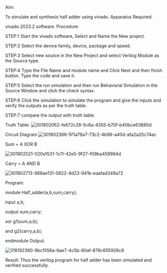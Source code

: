 Aim:

To simulate and synthesis half adder using vivado.
Apparatus Required:

vivado 2023.2 software.
Procedure:

STEP:1 Start the vivado software, Select and Name the New project.

STEP:2 Select the device family, device, package and speed.

STEP:3 Select new source in the New Project and select Verilog Module as the Source type.

STEP:4 Type the File Name and module name and Click Next and then finish button. Type the code and save it.

STEP:5 Select the run simulation and then run Behavioral Simulation in the Source Window and click the check syntax.

STEP:6 Click the simulation to simulate the program and give the inputs and verify the outputs as per the truth table.

STEP:7 compare the output with truth table.

Truth Table:
![301802062-fe672c28-5c6a-4355-b70f-b40bce63880d](https://github.com/pullurur/HALF_ADDER/assets/161436550/9fb6d728-18a9-4806-af9e-9acd23f39dde)

Circuit Diagram
![301802366-5f1a79a7-73c2-4b99-a40d-afa2a20c74ac](https://github.com/pullurur/HALF_ADDER/assets/161436550/826ff9b9-ae72-4f16-bd38-13a20fe5d204)

Sum = A XOR B

![301802521-020e1531-1c11-42e5-9f27-f09ba459984d](https://github.com/pullurur/HALF_ADDER/assets/161436550/30047051-4c70-45a7-9171-2cbff087eb9b)

Carry = A AND B

![301802713-988ae131-0822-4d23-941b-eaafad349a72](https://github.com/pullurur/HALF_ADDER/assets/161436550/fd0ddc31-629c-453c-8388-596d401eb87d)

Program:

module Half_adder(a,b,sum,carry);

input a,b;

output sum,carry;

xor g1(sum,a,b);

and g2(carry,a,b);

endmodule
Output:

![318192390-9bcf556a-6ae7-4c5b-80af-878c655926c8](https://github.com/pullurur/HALF_ADDER/assets/161436550/0c55835a-2af1-462c-97eb-d97b9b15d8fa)

Result:
Thus the verilog program for half adder has been simulated and verified successfully.
